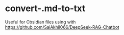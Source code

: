 # convert-.md-to-txt
Useful for Obsidian files using with https://github.com/SaiAkhil066/DeepSeek-RAG-Chatbot
